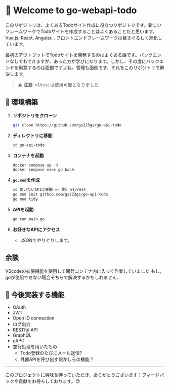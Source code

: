# 🌟 Welcome to go-webapi-todo

このリポジトリは、よくあるTodoサイト作成に役立つリポジトリです。新しいフレームワークでTodoサイトを作成することはよくあることだと思います。Vue.js, React, Angular... フロントエンドフレームワークは目まぐるしく進化しています。

最初のアウトプットでTodoサイトを開発するのはよくある話です。バックエンドなしでもできますが、あった方が学びになります。しかし、その度にバックエンドを用意するのは面倒ですよね。管理も面倒です。それをこのリポジトリで解決します。

> **⚠️ 注意:** v1/rest は使用可能となりました．

## 🚀 環境構築

1. **リポジトリをクローン**
   ```bash
   git clone https://github.com/gs223gs/go-api-todo
   ```

2. **ディレクトリに移動**
   ```bash
   cd go-api-todo
   ```

3. **コンテナを起動**
   ```bash
   docker compose up -d
   docker compose exec go bash
   ```

4. **`go.mod`を作成**
   ```bash
   cd 使いたいAPIに移動 => 例: v1/rest
   go mod init github.com/gs223gs/go-api-todo
   go mod tidy
   ```

5. **APIを起動**
   ```bash
   go run main.go
   ```

6. **お好きなAPIにアクセス**
   - JSONでやりとりします。

## 余談
VScodeの拡張機能を使用して開発コンテナ内に入って作業していました
もし，goが使用できない場合そちらで解決するかもしれません．
## 🔮 今後実装する機能

- OAuth
- JWT
- Open ID connection
- ログ出力
- RESTful API
- GraphQL
- gRPC
- 並行処理を用いたもの
   - Todo登録のたびにメール送信?
   - 外部APIを呼び出す何かしらの機能？

---

このプロジェクトに興味を持っていただき、ありがとうございます！フィードバックや貢献をお待ちしております。😊


